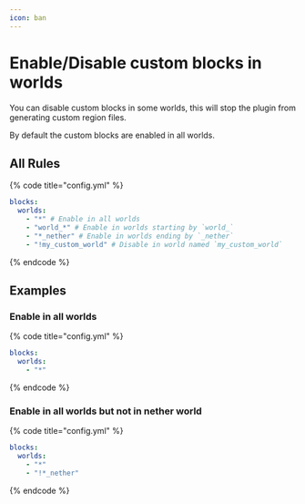 ```yaml
---
icon: ban
---
```


# Enable/Disable custom blocks in worlds

You can disable custom blocks in some worlds, this will stop the plugin from generating custom region files.

By default the custom blocks are enabled in all worlds.

## All Rules

{% code title="config.yml" %}
```yaml
blocks:
  worlds:
    - "*" # Enable in all worlds
    - "world_*" # Enable in worlds starting by `world_`
    - "*_nether" # Enable in worlds ending by `_nether`
    - "!my_custom_world" # Disable in world named `my_custom_world`
```
{% endcode %}

## Examples

### Enable in all worlds

{% code title="config.yml" %}
```yaml
blocks:
  worlds:
    - "*"
```
{% endcode %}

### Enable in all worlds but not in nether world

{% code title="config.yml" %}
```yaml
blocks:
  worlds:
    - "*"
    - "!*_nether"
```
{% endcode %}
